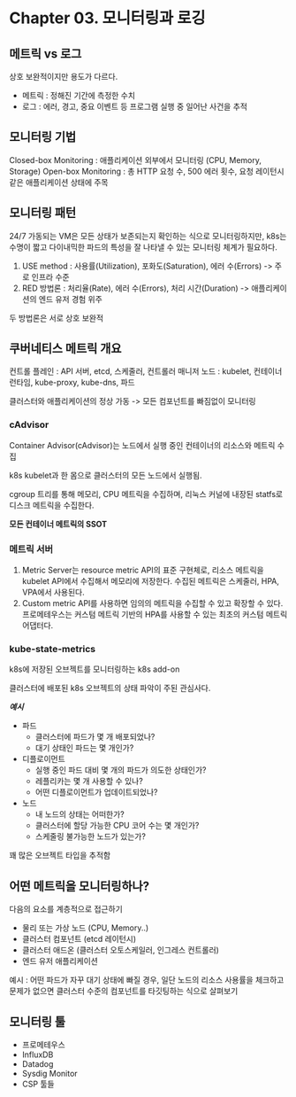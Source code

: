 # Chapter 03. 모니터링과 로깅
## 메트릭 vs 로그

상호 보완적이지만 용도가 다르다.

- 메트릭 : 정해진 기간에 측정한 수치
- 로그 : 에러, 경고, 중요 이벤트 등 프로그램 실행 중 일어난 사건을 추적

## 모니터링 기법

Closed-box Monitoring : 애플리케이션 외부에서 모니터링 (CPU, Memory, Storage)
Open-box Monitoring : 총 HTTP 요청 수, 500 에러 횟수, 요청 레이턴시 같은 애플리케이션 상태에 주목

## 모니터링 패턴

24/7 가동되는 VM은 모든 상태가 보존되는지 확인하는 식으로 모니터링하지만, k8s는 수명이 짧고 다이내믹한 파드의 특성을 잘 나타낼 수 있는 모니터링 체계가 필요하다.

1. USE method : 사용률(Utilization), 포화도(Saturation), 에러 수(Errors) -> 주로 인프라 수준
2. RED 방법론 : 처리율(Rate), 에러 수(Errors), 처리 시간(Duration) -> 애플리케이션의 엔드 유저 경험 위주

두 방법론은 서로 상호 보완적

## 쿠버네티스 메트릭 개요

컨트롤 플레인 : API 서버, etcd, 스케줄러, 컨트롤러 매니저
노드 : kubelet, 컨테이너 런타임, kube-proxy, kube-dns, 파드

클러스터와 애플리케이션의 정상 가동 -> 모든 컴포넌트를 빠짐없이 모니터링

### cAdvisor

Container Advisor(cAdvisor)는 노드에서 실행 중인 컨테이너의 리소스와 메트릭 수집

k8s kubelet과 한 몸으로 클러스터의 모든 노드에서 실행됨.

cgroup 트리를 통해 메모리, CPU 메트릭을 수집하며, 리눅스 커널에 내장된 statfs로 디스크 메트릭을 수집한다.

**모든 컨테이너 메트릭의 SSOT**

### 메트릭 서버

1. Metric Server는 resource metric API의 표준 구현체로, 리소스 메트릭을 kubelet API에서 수집해서 메모리에 저장한다. 수집된 메트릭은 스케줄러, HPA, VPA에서 사용된다.
2. Custom metric API를 사용하면 임의의 메트릭을 수집할 수 있고 확장할 수 있다. 프로메테우스는 커스텀 메트릭 기반의 HPA를 사용할 수 있는 최초의 커스텀 메트릭 어댑터다.

### kube-state-metrics

k8s에 저장된 오브젝트를 모니터링하는 k8s add-on

클러스터에 배포된 k8s 오브젝트의 상태 파악이 주된 관심사다.

***예시***

- 파드
  - 클러스터에 파드가 몇 개 배포되었나?
  - 대기 상태인 파드는 몇 개인가?
- 디플로이먼트
  - 실행 중인 파드 대비 몇 개의 파드가 의도한 상태인가?
  - 레플리카는 몇 개 사용할 수 있나?
  - 어떤 디플로이먼트가 업데이트되었나?
- 노드
  - 내 노드의 상태는 어떠한가?
  - 클러스터에 할당 가능한 CPU 코어 수는 몇 개인가?
  - 스케줄링 불가능한 노드가 있는가?

꽤 많은 오브젝트 타입을 추적함

## 어떤 메트릭을 모니터링하나?

다음의 요소를 계층적으로 접근하기
- 물리 또는 가상 노드 (CPU, Memory..)
- 클러스터 컴포넌트 (etcd 레이턴시)
- 클러스터 애드온 (클러스터 오토스케일러, 인그레스 컨트롤러)
- 엔드 유저 애플리케이션

예시 : 어떤 파드가 자꾸 대기 상태에 빠질 경우, 일단 노드의 리소스 사용률을 체크하고 문제가 없으면 클러스터 수준의 컴포넌트를 타깃팅하는 식으로 살펴보기

## 모니터링 툴

- 프로메테우스
- InfluxDB
- Datadog
- Sysdig Monitor
- CSP 툴들
